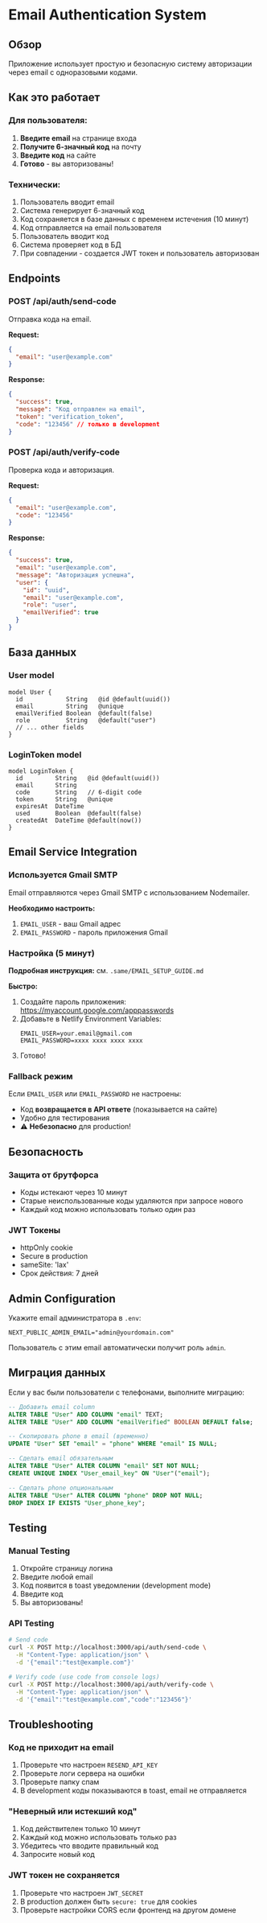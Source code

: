 # Email Authentication System

## Обзор

Приложение использует простую и безопасную систему авторизации через email с одноразовыми кодами.

## Как это работает

### Для пользователя:

1. **Введите email** на странице входа
2. **Получите 6-значный код** на почту
3. **Введите код** на сайте
4. **Готово** - вы авторизованы!

### Технически:

1. Пользователь вводит email
2. Система генерирует 6-значный код
3. Код сохраняется в базе данных с временем истечения (10 минут)
4. Код отправляется на email пользователя
5. Пользователь вводит код
6. Система проверяет код в БД
7. При совпадении - создается JWT токен и пользователь авторизован

## Endpoints

### POST /api/auth/send-code

Отправка кода на email.

**Request:**
```json
{
  "email": "user@example.com"
}
```

**Response:**
```json
{
  "success": true,
  "message": "Код отправлен на email",
  "token": "verification_token",
  "code": "123456" // только в development
}
```

### POST /api/auth/verify-code

Проверка кода и авторизация.

**Request:**
```json
{
  "email": "user@example.com",
  "code": "123456"
}
```

**Response:**
```json
{
  "success": true,
  "email": "user@example.com",
  "message": "Авторизация успешна",
  "user": {
    "id": "uuid",
    "email": "user@example.com",
    "role": "user",
    "emailVerified": true
  }
}
```

## База данных

### User model

```prisma
model User {
  id            String   @id @default(uuid())
  email         String   @unique
  emailVerified Boolean  @default(false)
  role          String   @default("user")
  // ... other fields
}
```

### LoginToken model

```prisma
model LoginToken {
  id         String   @id @default(uuid())
  email      String
  code       String   // 6-digit code
  token      String   @unique
  expiresAt  DateTime
  used       Boolean  @default(false)
  createdAt  DateTime @default(now())
}
```

## Email Service Integration

### Используется Gmail SMTP

Email отправляются через Gmail SMTP с использованием Nodemailer.

**Необходимо настроить:**
1. `EMAIL_USER` - ваш Gmail адрес
2. `EMAIL_PASSWORD` - пароль приложения Gmail

### Настройка (5 минут)

**Подробная инструкция:** см. `.same/EMAIL_SETUP_GUIDE.md`

**Быстро:**
1. Создайте пароль приложения: https://myaccount.google.com/apppasswords
2. Добавьте в Netlify Environment Variables:
   ```
   EMAIL_USER=your.email@gmail.com
   EMAIL_PASSWORD=xxxx xxxx xxxx xxxx
   ```
3. Готово!

### Fallback режим

Если `EMAIL_USER` или `EMAIL_PASSWORD` не настроены:
- Код **возвращается в API ответе** (показывается на сайте)
- Удобно для тестирования
- ⚠️ **Небезопасно** для production!

## Безопасность

### Защита от брутфорса

- Коды истекают через 10 минут
- Старые неиспользованные коды удаляются при запросе нового
- Каждый код можно использовать только один раз

### JWT Токены

- httpOnly cookie
- Secure в production
- sameSite: 'lax'
- Срок действия: 7 дней

## Admin Configuration

Укажите email администратора в `.env`:

```env
NEXT_PUBLIC_ADMIN_EMAIL="admin@yourdomain.com"
```

Пользователь с этим email автоматически получит роль `admin`.

## Миграция данных

Если у вас были пользователи с телефонами, выполните миграцию:

```sql
-- Добавить email column
ALTER TABLE "User" ADD COLUMN "email" TEXT;
ALTER TABLE "User" ADD COLUMN "emailVerified" BOOLEAN DEFAULT false;

-- Скопировать phone в email (временно)
UPDATE "User" SET "email" = "phone" WHERE "email" IS NULL;

-- Сделать email обязательным
ALTER TABLE "User" ALTER COLUMN "email" SET NOT NULL;
CREATE UNIQUE INDEX "User_email_key" ON "User"("email");

-- Сделать phone опциональным
ALTER TABLE "User" ALTER COLUMN "phone" DROP NOT NULL;
DROP INDEX IF EXISTS "User_phone_key";
```

## Testing

### Manual Testing

1. Откройте страницу логина
2. Введите любой email
3. Код появится в toast уведомлении (development mode)
4. Введите код
5. Вы авторизованы!

### API Testing

```bash
# Send code
curl -X POST http://localhost:3000/api/auth/send-code \
  -H "Content-Type: application/json" \
  -d '{"email":"test@example.com"}'

# Verify code (use code from console logs)
curl -X POST http://localhost:3000/api/auth/verify-code \
  -H "Content-Type: application/json" \
  -d '{"email":"test@example.com","code":"123456"}'
```

## Troubleshooting

### Код не приходит на email

1. Проверьте что настроен `RESEND_API_KEY`
2. Проверьте логи сервера на ошибки
3. Проверьте папку спам
4. В development коды показываются в toast, email не отправляется

### "Неверный или истекший код"

1. Код действителен только 10 минут
2. Каждый код можно использовать только раз
3. Убедитесь что вводите правильный код
4. Запросите новый код

### JWT токен не сохраняется

1. Проверьте что настроен `JWT_SECRET`
2. В production должен быть `secure: true` для cookies
3. Проверьте настройки CORS если фронтенд на другом домене
